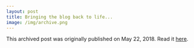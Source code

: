 ```yaml
---
layout: post
title: Bringing the blog back to life...
image: /img/archive.png
---
```

This archived post was originally published on May 22, 2018. Read it [here](/alex.ciobanu.org/index2fb6.html).
